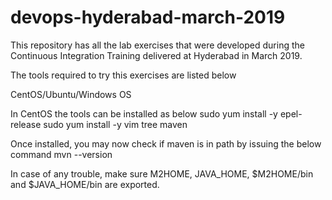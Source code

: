 # devops-hyderabad-march-2019

This repository has all the lab exercises that were developed during the Continuous Integration Training delivered at Hyderabad
in March 2019.

The tools required to try this exercises are listed below

CentOS/Ubuntu/Windows OS

In CentOS the tools can be installed as below
sudo yum install -y epel-release
sudo yum install -y vim tree maven

Once installed, you may now check if maven is in path by issuing the below command
mvn --version

In case of any trouble, make sure M2HOME, JAVA_HOME, $M2HOME/bin and $JAVA_HOME/bin are exported.

